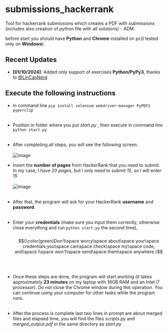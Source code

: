 # submissions_hackerrank
Tool for hackerrank submissions which creates a PDF with submissions<br>(includes also creation of python file with all solutions) - ADM

before start you should have **Python** and **Chrome** installed on pc(I tested only on **Windows**)
## Recent Updates
- **[01/10/2024]**: Added only support of exercises **Python/PyPy3**, thanks to [@LinCanNerd](https://github.com/LinCanNerd)


## Execute the following instructions<br/> 

- in command line ```pip install selenium webdriver-manager PyPDF2 pyperclip```<br/><br/>
- Position in folder where you put _start.py_ , then execute in command line ```python start.py```<br/><br/>
- After completing all steps, you will see the following screen:<br/><br/>
![image](https://github.com/user-attachments/assets/044aba67-dbc3-41c1-9191-eaa0a2938903)

- Insert the **number of pages** from HackerRank that you need to submit. In my case, I have _20 pages_, but I only need to submit _15_, so I will enter _15_<br/><br/>
![image](https://github.com/user-attachments/assets/c8b7033d-4dea-4f41-ab62-aa508e0b7647)
<br/><br/>
- After that, the program will ask for your HackerRank **username** and **password**. <br/><br/>
- Enter your **credentials** (make sure you input them correctly, otherwise close everything and run  ```python start.py``` the second time),<br/><br/>
$${\color{green}Don’t\space worry\space about\space your\space credentials;you\space can\space check\space my\space code, and\space I\space won't\space send\space them\space anywhere.}$$

<br/></br>
- Once these steps are done, the program will start working (it takes approximately **23 minutes** on my laptop with 16GB RAM and an Intel i7 processor). Do not close the Chrome window during this operation. You can continue using your computer for other tasks while the program runs.</br></br>

- After the process is complete last two lines in prompt are about merged files and elapsed time, you will find the files _scripts.py_ and _merged_output.pdf_ in the same directory as _start.py_

